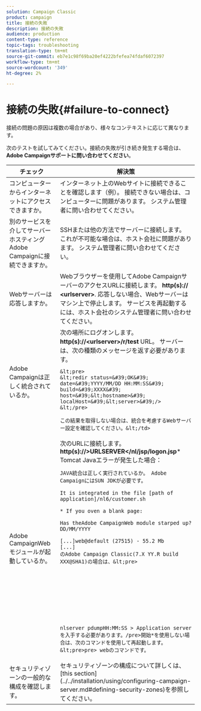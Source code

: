 ```yaml
---
solution: Campaign Classic
product: campaign
title: 接続の失敗
description: 接続の失敗
audience: production
content-type: reference
topic-tags: troubleshooting
translation-type: tm+mt
source-git-commit: eb7e1c98f69ba20ef4222bfefea74fdaf6072397
workflow-type: tm+mt
source-wordcount: '349'
ht-degree: 2%

---
```



# 接続の失敗{#failure-to-connect}

接続の問題の原因は複数の場合があり、様々なコンテキストに応じて異なります。

次のテストを試してみてください。接続の失敗が引き続き発生する場合は、 **Adobe Campaignサポートに問い合わせてください**。



<table> 
 <thead> 
  <tr> 
   <th>チェック<br /> </th> 
   <th>解決策<br /> </th> 
  </tr> 
 </thead> 
 <tbody> 
  <tr> 
   <td>コンピューターからインターネットにアクセスできますか。</td> 
   <td>インターネット上のWebサイトに接続できることを確認します（例）。 接続できない場合は、コンピューターに問題があります。 システム管理者に問い合わせてください。</td>
  </tr>
  <tr> 
   <td>別のサービスを介してサーバーホスティングAdobe Campaignに接続できますか。</td> 
   <td>SSHまたは他の方法でサーバーに接続します。 これが不可能な場合は、ホスト会社に問題があります。 システム管理者に問い合わせてください。</td>
  </tr>
  <tr> 
   <td>Webサーバーは応答しますか。</td> 
   <td>Webブラウザーを使用してAdobe CampaignサーバーのアクセスURLに接続します。 <b>http(s):// &lt;urlserver&gt;</b>. 応答しない場合、Webサーバーはマシン上で停止します。 サービスを再起動するには、ホスト会社のシステム管理者に問い合わせてください。</td>
  </tr>
  <tr> 
   <td>Adobe Campaignは正しく統合されているか。</td> 
   <td>次の場所にログオンします。 <b>http(s)://&lt;urlserver&gt;/r/test</b> URL。 サーバーは、次の種類のメッセージを返す必要があります。

    &lt;pre>
    &lt;redir status=&#39;OK&#39; date=&#39;YYYY/MM/DD HH:MM:SS&#39; build=&#39;XXXX&#39; host=&#39;&lt;hostname>&#39; localHost=&#39;&lt;server>&#39;/>
    &lt;/pre>
    
    この結果を取得しない場合は、統合を考慮するWebサーバー設定を確認してください。&lt;/td>
</tr>
  <tr> 
   <td>Adobe CampaignWebモジュールが起動しているか。</td> 
   <td>
   次のURLに接続します。 <b>http(s)://&gt;URLSERVER&lt;/nl/jsp/logon.jsp</b>* Tomcat Javaエラーが発生した場合：

    JAVA統合は正しく実行されているか。 Adobe CampaignにはSUN JDKが必要です。
    
    It is integrated in the file [path of application]/nl6/customer.sh
    
    * If you oven a blank page:
    
    Has theAdobe CampaignWeb module starped up? DD/MM/YYYY
    
    [...]web@default (27515) - 55.2 Mb
    [...]
    のAdobe Campaign Classic(7.X YY.R build XXX@SHA1)の場合は、&lt;pre>
    
    
    
    
    
    
    
    
    
    
    nlserver pdumpHH:MM:SS > Application serverを入手する必要があります。/pre>開始*を使用しない場合は、次のコマンドを使用して再起動します。&lt;pre>pre> webのコマンドです。
</tr>
  <tr>
  	<td>セキュリティゾーンの一般的な構成を確認します。</td>
  	<td>セキュリティゾーンの構成について詳しくは、[this section](../../installation/using/configuring-campaign-server.md#defining-security-zones)を参照してください。</td>
  </tr>
 </tbody> 
</table>
